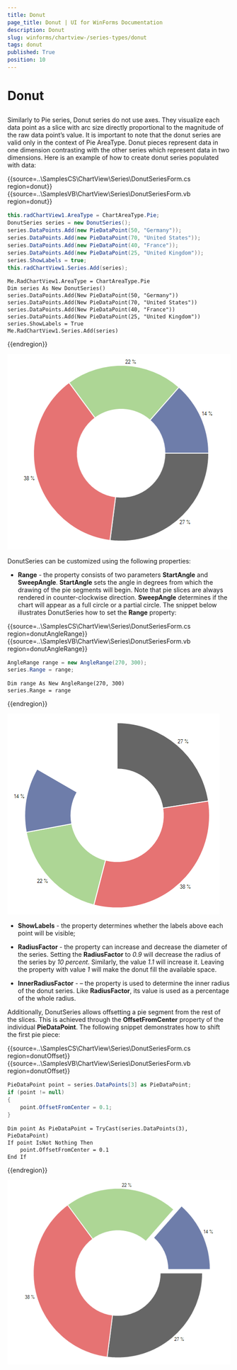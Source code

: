 ```yaml
---
title: Donut
page_title: Donut | UI for WinForms Documentation
description: Donut
slug: winforms/chartview-/series-types/donut
tags: donut
published: True
position: 10
---
```


# Donut

## 

Similarly to Pie series, Donut series do not use axes. They visualize each data point as a slice with arc size directly proportional to the magnitude of the raw data point’s value. It is important to note that the donut series are valid only in the context of Pie AreaType. Donut pieces represent data in one dimension contrasting with the other series which represent data in two dimensions. Here is an example of how to create donut series populated with data: 


{{source=..\SamplesCS\ChartView\Series\DonutSeriesForm.cs region=donut}} 
{{source=..\SamplesVB\ChartView\Series\DonutSeriesForm.vb region=donut}} 

````C#
this.radChartView1.AreaType = ChartAreaType.Pie;
DonutSeries series = new DonutSeries();
series.DataPoints.Add(new PieDataPoint(50, "Germany"));
series.DataPoints.Add(new PieDataPoint(70, "United States"));
series.DataPoints.Add(new PieDataPoint(40, "France"));
series.DataPoints.Add(new PieDataPoint(25, "United Kingdom"));
series.ShowLabels = true;
this.radChartView1.Series.Add(series);

````
````VB.NET
Me.RadChartView1.AreaType = ChartAreaType.Pie
Dim series As New DonutSeries()
series.DataPoints.Add(New PieDataPoint(50, "Germany"))
series.DataPoints.Add(New PieDataPoint(70, "United States"))
series.DataPoints.Add(New PieDataPoint(40, "France"))
series.DataPoints.Add(New PieDataPoint(25, "United Kingdom"))
series.ShowLabels = True
Me.RadChartView1.Series.Add(series)

````

{{endregion}} 


![chartview-series-types-donut 001](images/chartview-series-types-donut001.png)

DonutSeries can be customized using the following properties:

* __Range__ - the property consists of two parameters __StartAngle__ and __SweepAngle__. __StartAngle__ sets the angle in degrees from which the drawing of the pie segments will begin. Note that pie slices are always rendered in counter-clockwise direction. __SweepAngle__ determines if the chart will appear as a full circle or a partial circle. The snippet below illustrates DonutSeries how to set the __Range__ property: 

{{source=..\SamplesCS\ChartView\Series\DonutSeriesForm.cs region=donutAngleRange}} 
{{source=..\SamplesVB\ChartView\Series\DonutSeriesForm.vb region=donutAngleRange}} 

````C#
AngleRange range = new AngleRange(270, 300);
series.Range = range;

````
````VB.NET
Dim range As New AngleRange(270, 300)
series.Range = range

````

{{endregion}} 


![chartview-series-types-donut 002](images/chartview-series-types-donut002.png)

* __ShowLabels__ - the property determines whether the labels above each point will be visible;
            

* __RadiusFactor__ - the property can increase and decrease the diameter of the series. Setting the __RadiusFactor__ to *0.9* will decrease the radius of the series by *10 percent*. Similarly, the value *1.1* will increase it. Leaving the property with value *1* will make the donut fill the available space.
            

* __InnerRadiusFactor__ - – the property is used to determine the inner radius of the donut series. Like __RadiusFactor__, its value is used as a percentage of the whole radius.
            

Additionally, DonutSeries allows offsetting a pie segment from the rest of the slices. This is achieved through the __OffsetFromCenter__ property of the individual __PieDataPoint__. The following snippet demonstrates how to shift the first pie piece: 

{{source=..\SamplesCS\ChartView\Series\DonutSeriesForm.cs region=donutOffset}} 
{{source=..\SamplesVB\ChartView\Series\DonutSeriesForm.vb region=donutOffset}} 

````C#
PieDataPoint point = series.DataPoints[3] as PieDataPoint;
if (point != null)
{
    point.OffsetFromCenter = 0.1;
}

````
````VB.NET
Dim point As PieDataPoint = TryCast(series.DataPoints(3), PieDataPoint)
If point IsNot Nothing Then
    point.OffsetFromCenter = 0.1
End If

````

{{endregion}} 


![chartview-series-types-donut 003](images/chartview-series-types-donut003.png)
